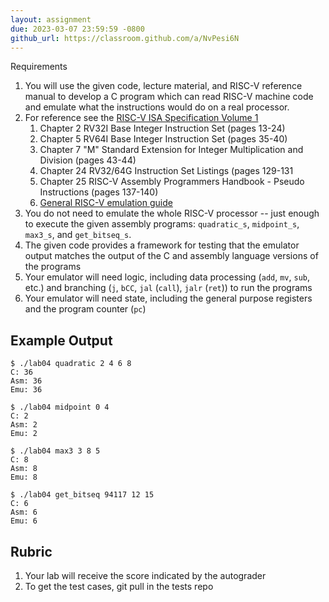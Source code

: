 ```yaml
---
layout: assignment
due: 2023-03-07 23:59:59 -0800
github_url: https://classroom.github.com/a/NvPesi6N
---
```


Requirements
1. You will use the given code, lecture material, and RISC-V reference manual to develop a C program which can read RISC-V machine code and emulate what the instructions would do on a real processor.
1. For reference see the [RISC-V ISA Specification Volume 1](https://github.com/riscv/riscv-isa-manual/releases/download/Ratified-IMAFDQC/riscv-spec-20191213.pdf)
    1. Chapter 2 RV32I Base Integer Instruction  Set (pages 13-24)
    1. Chapter 5 RV64I Base Integer Instruction Set (pages 35-40) 
    1. Chapter 7 "M" Standard Extension for Integer Multiplication and Division (pages 43-44)
    1. Chapter 24 RV32/64G Instruction Set Listings (pages 129-131
    1. Chapter 25 RISC-V Assembly Programmers Handbook - Pseudo Instructions (pages 137-140)
    1. [General  RISC-V emulation guide](https://github.com/usfca-cs-tools/docs/blob/main/risc-v-emulation.md)
1. You do not need to emulate the whole RISC-V processor -- just enough to execute the given assembly programs: `quadratic_s`, `midpoint_s`, `max3_s`, and `get_bitseq_s`.
1. The given code provides a framework for testing that the emulator output matches the output of the C and assembly language versions of the programs
1. Your emulator will need logic, including data processing (`add`, `mv`, `sub`, etc.) and branching (`j`, `bCC`, `jal` (`call`), `jalr` (`ret`)) to run the programs
1. Your emulator will need state, including the general purpose registers and the program counter (`pc`)

## Example Output
    $ ./lab04 quadratic 2 4 6 8
    C: 36
    Asm: 36
    Emu: 36

    $ ./lab04 midpoint 0 4
    C: 2
    Asm: 2
    Emu: 2

    $ ./lab04 max3 3 8 5
    C: 8
    Asm: 8
    Emu: 8

    $ ./lab04 get_bitseq 94117 12 15
    C: 6
    Asm: 6
    Emu: 6

## Rubric
1. Your lab will receive the score indicated by the autograder
1. To get the test cases, git pull in the tests repo
